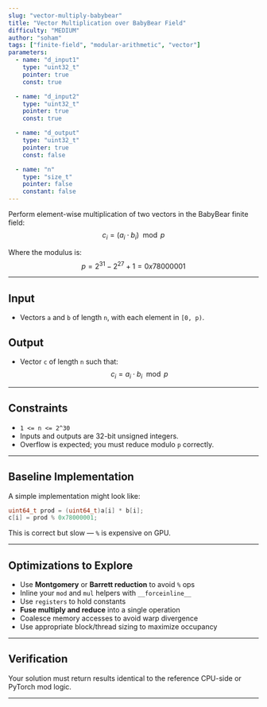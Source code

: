 ```yaml
---
slug: "vector-multiply-babybear"
title: "Vector Multiplication over BabyBear Field"
difficulty: "MEDIUM"
author: "soham"
tags: ["finite-field", "modular-arithmetic", "vector"]
parameters:
  - name: "d_input1"
    type: "uint32_t"
    pointer: true
    const: true

  - name: "d_input2"
    type: "uint32_t"
    pointer: true
    const: true

  - name: "d_output"
    type: "uint32_t"
    pointer: true
    const: false

  - name: "n"
    type: "size_t"
    pointer: false
    constant: false
---
```


Perform element-wise multiplication of two vectors in the BabyBear finite field:
$$
c_i = (a_i \cdot b_i) \mod p
$$

Where the modulus is:
$$
p = 2^{31} - 2^{27} + 1 = 0x78000001
$$

---

## Input

- Vectors `a` and `b` of length `n`, with each element in `[0, p)`.

## Output

- Vector `c` of length `n` such that:
$$
c_i = a_i \cdot b_i \mod p
$$

---

## Constraints

- `1 <= n <= 2^30`
- Inputs and outputs are 32-bit unsigned integers.
- Overflow is expected; you must reduce modulo `p` correctly.

---

## Baseline Implementation

A simple implementation might look like:

```cpp
uint64_t prod = (uint64_t)a[i] * b[i];
c[i] = prod % 0x78000001;
```

This is correct but slow — `%` is expensive on GPU.

---

## Optimizations to Explore

- Use **Montgomery** or **Barrett reduction** to avoid `%` ops
- Inline your `mod` and `mul` helpers with `__forceinline__`
- Use `registers` to hold constants
- **Fuse multiply and reduce** into a single operation
- Coalesce memory accesses to avoid warp divergence
- Use appropriate block/thread sizing to maximize occupancy

---

## Verification

Your solution must return results identical to the reference CPU-side or PyTorch mod logic.

---


